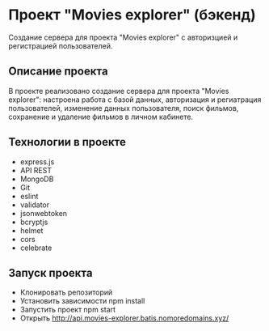 # Проект "Movies explorer" (бэкенд)

Создание сервера для проекта "Movies explorer" с авторизцией и регистрацией пользователей.

## Описание проекта

В проекте реализовано создание сервера для проекта "Movies explorer": настроена работа с базой данных, авторизация и региатрация пользователей, изменение данных пользователя, поиск фильмов, сохранение и удаление фильмов в личном кабинете. 

## Технологии в проекте

* express.js
* API REST
* MongoDB
* Git
* eslint
* validator
* jsonwebtoken
* bcryptjs
* helmet
* cors
* celebrate
## Запуск проекта

* Клонировать репозиторий
* Установить зависимости npm install
* Запустить проект npm start
* Открыть http://api.movies-explorer.batis.nomoredomains.xyz/
